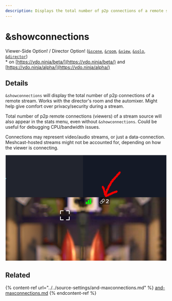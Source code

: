 ```yaml
---
description: Displays the total number of p2p connections of a remote stream
---
```


# \&showconnections

Viewer-Side Option! / Director Option! ([`&scene`](../view-parameters/scene.md), [`&room`](../../general-settings/room.md), [`&view`](../view-parameters/view.md), [`&solo`](../mixer-scene-parameters/and-solo.md), [`&director`](../../viewers-settings/director.md))\
\* on [https://vdo.ninja/beta/](https://vdo.ninja/beta/) and [https://vdo.ninja/alpha/](https://vdo.ninja/alpha/)

## Details

`&showconnections` will display the total number of p2p connections of a remote stream. Works with the director's room and the automixer. Might help give comfort over privacy/security during a stream.

Total number of p2p remote connections (viewers) of a stream source will also appear in the stats menu, even without `&showconnections`. Could be useful for debugging CPU/bandwidth issues.

Connections may represent video/audio streams, or just a data-connection. Meshcast-hosted streams might not be accounted for, depending on how the viewer is connecting.

![](<../../.gitbook/assets/image (3) (4).png>)

## Related

{% content-ref url="../../source-settings/and-maxconnections.md" %}
[and-maxconnections.md](../../source-settings/and-maxconnections.md)
{% endcontent-ref %}
